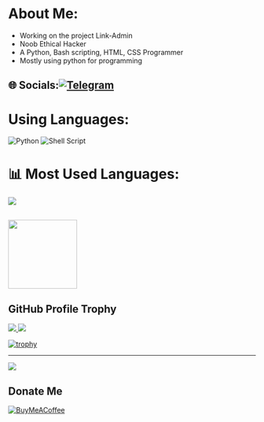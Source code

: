 # About Me:
* Working on the project Link-Admin<br> 
* Noob Ethical Hacker<br>
* A Python, Bash scripting, HTML, CSS Programmer<br>
* Mostly using python for programming<br>


## 🌐 Socials:[![ Telegram](https://img.shields.io/badge/-telegram-red?color=white&logo=telegram&logoColor=black)](https://t.me/+BqPyeuvZN2owYmRl)

# Using Languages:
![Python](https://img.shields.io/badge/python-3670A0?style=for-the-badge&logo=python&logoColor=ffdd54) ![Shell Script](https://img.shields.io/badge/shell_script-%23121011.svg?style=for-the-badge&logo=gnu-bash&logoColor=white) 
# 📊 Most Used Languages:
![](https://github-readme-stats.vercel.app/api/top-langs/?username=Dontharu&theme=dark&hide_border=false&include_all_commits=true&count_private=true&layout=compact)

## 
<p>
  <img width="140" src="https://user-images.githubusercontent.com/6661165/91657958-61b4fd00-eb00-11ea-9def-dc7ef5367e34.png" />  
  <h2>GitHub Profile Trophy</h2>
</p>

<p>
<a href="https://github.com/Dontharu/stargazers">
    <img src="https://img.shields.io/github/stars/Dontharu"/> 
  </a>
<a href="https://github.com/Dontharu/network/members">
    <img src="https://img.shields.io/github/forks/Dontharu/Link-Admin"/> 
  </a>  
</p>

[![trophy](https://github-profile-trophy.vercel.app/?username=Dontharu)](https://github.com/Dontharu)

---
[![](https://visitcount.itsvg.in/api?id=Dontharu&label=Profile%20Views&color=0&icon=0&pretty=true)](https://visitcount.itsvg.in)

## Donate Me
[![BuyMeACoffee](https://img.shields.io/badge/Buy%20Me%20a%20Coffee-ffdd00?style=for-the-badge&logo=buy-me-a-coffee&logoColor=black)](https://www.buymeacoffee.com/dontharu05a) 
